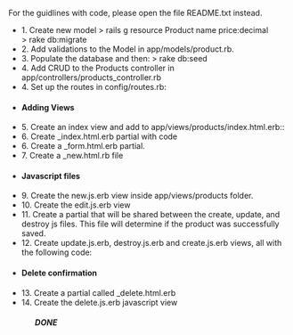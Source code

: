 For the guidlines with code, please open the file README.txt instead.
<ul>
<li>
1. Create new model
> rails g resource Product name price:decimal <br />
> rake db:migrate <br />
</li>

<li>
2. Add validations to the Model in app/models/product.rb. <br />
</li>

<li>
3. Populate the database and then: 
> rake db:seed
</li>

<li>
4. Add CRUD to the Products controller in app/controllers/products_controller.rb
</li>

<li>
4. Set up the routes in config/routes.rb:
</li>

<li>
  <h4>Adding Views</h4>
</li>

<li>
5. Create an index view and add to app/views/products/index.html.erb::
</li>

<li>
6. Create _index.html.erb partial with code
</li>

<li>
6. Create a _form.html.erb partial.
</li>

<li>
7.  Create a _new.html.rb file
</li>


<li>
  <h4>Javascript files</h4>
</li>

<li>
9. Create the new.js.erb view inside app/views/products folder.
</li>

<li>
10. Create the edit.js.erb view 
</li>

<li>
11. Create a partial that will be shared between the create, update, and destroy js files. This file will determine if the product was successfully saved. 
</li>

<li>
12. Create update.js.erb, destroy.js.erb and create.js.erb views, all with the following code: 
</li>

<li>
  <h4>Delete confirmation</h4>
</li>


<li>
13. Create a partial called _delete.html.erb
</li>

<li> 
14. Create the delete.js.erb javascript view 
</li>
<ul>
<h5>DONE</h5>